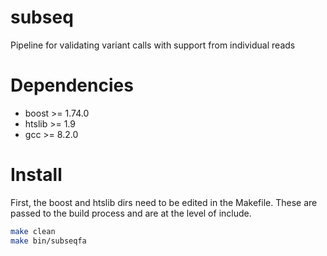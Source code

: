 # subseq
Pipeline for validating variant calls with support from individual reads 

# Dependencies
- boost >= 1.74.0
- htslib >= 1.9
- gcc >= 8.2.0

# Install
First, the boost and htslib dirs need to be edited in the Makefile. These are passed to the build process and are at the level of include.


```bash
make clean
make bin/subseqfa
```

